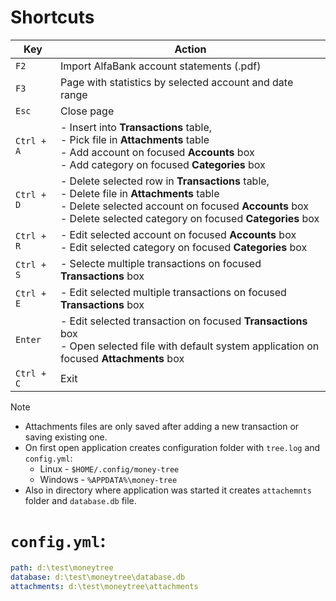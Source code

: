 # Shortcuts

| Key | Action |
| --- | --- |
|`F2`|Import AlfaBank account statements (.pdf)|
|`F3`|Page with statistics by selected account and date range|
|`Esc`|Close page|
|`Ctrl + A`|- Insert into **Transactions** table,<br>- Pick file in **Attachments** table<br>- Add account on focused **Accounts** box<br>- Add category on focused **Categories** box|
|`Ctrl + D`|- Delete selected row in **Transactions** table,<br>- Delete file in **Attachments** table<br>- Delete selected account on focused **Accounts** box<br>- Delete selected category on focused **Categories** box|
|`Ctrl + R`|- Edit selected account on focused **Accounts** box<br>- Edit selected category on focused **Categories** box|
|`Ctrl + S`|- Selecte multiple transactions on focused **Transactions** box|
|`Ctrl + E`|- Edit selected multiple transactions on focused **Transactions** box|
|`Enter`|- Edit selected transaction on focused **Transactions** box<br>- Open selected file with default system application on focused **Attachments** box|
|`Ctrl + C`|Exit|

>[!note]
>- Attachments files are only saved after adding a new transaction or saving existing one.
>- On first open application creates configuration folder with `tree.log` and `config.yml`:
>	- Linux - `$HOME/.config/money-tree`
>	- Windows - `%APPDATA%\money-tree`
>- Also in directory where application was started it creates `attachemnts` folder and `database.db` file.

# `config.yml`:
```yaml
path: d:\test\moneytree
database: d:\test\moneytree\database.db
attachments: d:\test\moneytree\attachments
```
